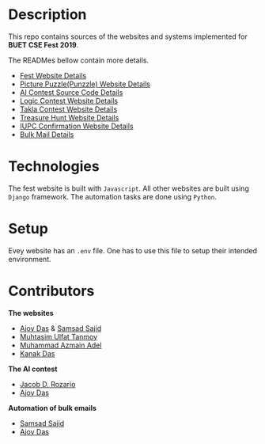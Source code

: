 # Description
This repo contains sources of the websites and systems implemented for
**BUET CSE Fest 2019**.

The READMes bellow contain more details. 
- [Fest Website Details](fest_site/README.md)
- [Picture Puzzle(Punzzle) Website Details](picture_puzzle/README.md)
- [AI Contest Source Code Details](AI_contest/README.md)
- [Logic Contest Website Details](logic_contest/README.md)
- [Takla Contest Website Details](takla_contest/README.md)
- [Treasure Hunt Website Details](treasure_hunt/README.md)
- [IUPC Confirmation Website Details](iupc/README.md)
- [Bulk Mail Details](bulk_mail/README.md)


# Technologies 
The fest website is built with `Javascript`. All other websites are
built using `Django` framework. The automation tasks are done using
`Python`.

# Setup
Evey website has an `.env` file. One has to use this file to setup their
intended environment.

# Contributors 
**The websites**
- [Ajoy Das](https://ajoydas.com) &
  [Samsad Sajid](https://github.com/SamsadSajid)
- [Muhtasim Ulfat Tanmoy](https://github.com/MuhtasimTanmoy)
- [Muhammad Azmain Adel](https://github.com/xyntherys)
- [Kanak Das](https://github.com/1405043-kd)


**The AI contest**
- [Jacob D. Rozario](https://github.com/JakeShammo)
- [Ajoy Das](https://ajoydas.com)


**Automation of bulk emails**
- [Samsad Sajid](https://github.com/SamsadSajid)
- [Ajoy Das](https://ajoydas.com)
